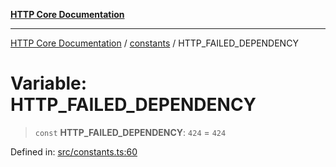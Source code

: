 [**HTTP Core Documentation**](../../README.md)

***

[HTTP Core Documentation](../../README.md) / [constants](../README.md) / HTTP\_FAILED\_DEPENDENCY

# Variable: HTTP\_FAILED\_DEPENDENCY

> `const` **HTTP\_FAILED\_DEPENDENCY**: `424` = `424`

Defined in: [src/constants.ts:60](https://github.com/stonemjs/http-core/blob/6577700bdede2420a5df45a338635c35547070ea/src/constants.ts#L60)
